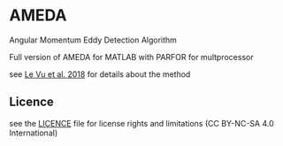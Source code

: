 # AMEDA
Angular Momentum Eddy Detection Algorithm

Full version of AMEDA for MATLAB with PARFOR for multprocessor

see [Le Vu et al. 2018](https://doi.org/10.1175/JTECH-D-17-0010.1) for details about the method

## Licence
see the [LICENCE](Licence.md) file for license rights and limitations (CC BY-NC-SA 4.0 International)
